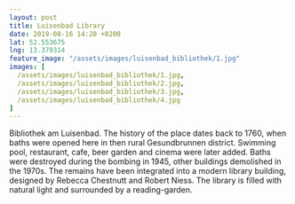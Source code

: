 ```yaml
---
layout: post
title: Luisenbad Library
date: 2019-08-16 14:20 +0200
lat: 52.553675
lng: 13.379314
feature_image: "/assets/images/luisenbad_bibliothek/1.jpg"
images: [
  /assets/images/luisenbad_bibliothek/1.jpg,
  /assets/images/luisenbad_bibliothek/2.jpg,
  /assets/images/luisenbad_bibliothek/3.jpg,
  /assets/images/luisenbad_bibliothek/4.jpg
]
---
```


Bibliothek am Luisenbad. The history of the place dates back to 1760, when baths were opened here in then rural Gesundbrunnen district. Swimming pool, restaurant, cafe, beer garden and cinema were later added. Baths were destroyed during the bombing in 1945, other buildings demolished in the 1970s. The remains have been integrated into a modern library building, designed by Rebecca Chestnutt and Robert Niess. The library is filled with natural light and surrounded by a reading-garden.
